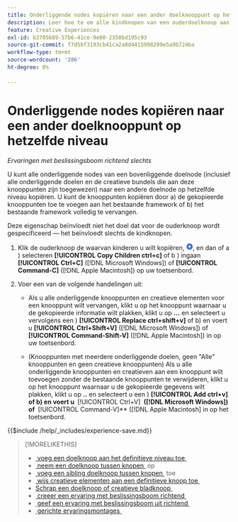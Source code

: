 ```yaml
---
title: Onderliggende nodes kopiëren naar een ander doelknooppunt op hetzelfde niveau
description: Leer hoe te om alle kindknopen van een ouderdoelknoop aan een andere doelknoop op het zelfde niveau te kopiëren
feature: Creative Experiences
exl-id: b3705689-57b6-41ce-9e00-2358bd195c93
source-git-commit: f7d5bf3193cb41ca2a0d4415998209e5a9b724ba
workflow-type: tm+mt
source-wordcount: '286'
ht-degree: 0%

---
```


# Onderliggende nodes kopiëren naar een ander doelknooppunt op hetzelfde niveau

*Ervaringen met beslissingsboom richtend slechts*

U kunt alle onderliggende nodes van een bovenliggende doelnode (inclusief alle onderliggende doelen en de creatieve bundels die aan deze knooppunten zijn toegewezen) naar een andere doelnode op hetzelfde niveau kopiëren. U kunt de knooppunten kopiëren door a) de gekopieerde knooppunten toe te voegen aan het bestaande framework of b) het bestaande framework volledig te vervangen. <!-- Give the main use case or an example to explain. -->

Deze eigenschap beïnvloedt niet het doel dat voor de ouderknoop wordt gespecificeerd — het beïnvloedt slechts de kindknopen.

<!-- 1. [ways to get to the decision tree] -->

1. Klik de ouderknoop de waarvan kinderen u wilt kopiëren, ![&#x200B; toevoegen &#x200B;](/help/creative/assets/add.png " "), en dan of a \) selecteren **[!UICONTROL Copy Children ctrl+c]** of b \) ingaan **[!UICONTROL Ctrl+C]** ([!DNL Microsoft Windows]) of **[!UICONTROL Command-C]** ([!DNL Apple Macintosh]) op uw toetsenbord.

1. Voer een van de volgende handelingen uit:

   * Als u alle onderliggende knooppunten en creatieve elementen voor een knooppunt wilt vervangen, klikt u op het knooppunt waarnaar u de gekopieerde informatie wilt plakken, klikt u op **...** en selecteert u vervolgens een \) **[!UICONTROL Replace ctrl+shift+v]** of b\) en voert u **[!UICONTROL Ctrl+Shift+V]** ([!DNL Microsoft Windows]) of **[!UICONTROL Command-Shift-V]** ([!DNL Apple Macintosh]) in op uw toetsenbord.

   * (Knooppunten met meerdere onderliggende doelen, geen &quot;Alle&quot; knooppunten en geen creatieve knooppunten) Als u alle onderliggende knooppunten en creatieven aan een knooppunt wilt toevoegen zonder de bestaande knooppunten te verwijderen, klikt u op het knooppunt waarnaar u de gekopieerde gegevens wilt plakken, klikt u op **..** en selecteert u een \) **[!UICONTROL Add ctrl+v]** **&#x200B; of b\) en voert u &#x200B;** [!UICONTROL Ctrl+V] **&#x200B; ([!DNL Microsoft Windows]) of &#x200B;** [!UICONTROL Command-V]** ([!DNL Apple Macintosh] in op het toetsenbord.

<!--
1. (Optional) To save the experience, click **[!UICONTROL Save]**, and then do the following.
...

These formatted steps are inserted automatically from text in the following file in the _includes folder, which reused in multiple places.
-->

{{$include /help/_includes/experience-save.md}}

>[!MORELIKETHIS]
>
>* [&#x200B; voeg een doelknoop aan het definitieve niveau toe &#x200B;](experience-target-node-add-final.md)
>* [&#x200B; neem een doelknoop tussen knopen &#x200B;](experience-target-node-add-inner.md) op
>* [&#x200B; voeg een sibling doelknoop tussen knopen &#x200B;](experience-target-node-add-sibling.md) toe
>* [&#x200B; wijs creatieve elementen aan een definitieve knoop toe &#x200B;](experience-assign-creative-bundles.md)
>* [&#x200B; Schrap een doelknoop of creatieve bladknoop &#x200B;](/help/creative/experiences/experience-target-node-delete.md)
>* [&#x200B; creeer een ervaring met beslissingsboom richtend &#x200B;](experience-create-targeting.md)
>* [&#x200B; geef een ervaring met beslissingsboom uit richtend &#x200B;](experience-edit-targeting.md)
>* [&#x200B; gerichte ervaringsmontages &#x200B;](experience-settings-targeting.md)
